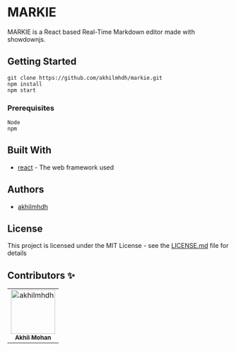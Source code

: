 # MARKIE

MARKIE is a React based Real-Time Markdown editor made with showdownjs.

## Getting Started

```
git clone https://github.com/akhilmhdh/markie.git
npm install 
npm start
```

### Prerequisites

```
Node
npm 
```

## Built With

* [react](https://reactjs.org/) - The web framework used

## Authors

* [akhilmhdh](https://github.com/akhilmhdh)

## License

This project is licensed under the MIT License - see the [LICENSE.md](LICENSE.md) file for details

## Contributors ✨
<table>
<tr>
                <td align="center">
                    <a href="https://github.com/akhilmhdh">
                        <img src="https://avatars1.githubusercontent.com/u/31166322?v=4" width="100;" alt="akhilmhdh"/>
                        <br />
                        <sub><b>Akhil Mohan</b></sub>
                    </a>
                </td>
</tr>
</table>

